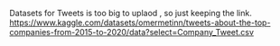Datasets for Tweets is too big to uplaod , so just keeping the link.
https://www.kaggle.com/datasets/omermetinn/tweets-about-the-top-companies-from-2015-to-2020/data?select=Company_Tweet.csv
